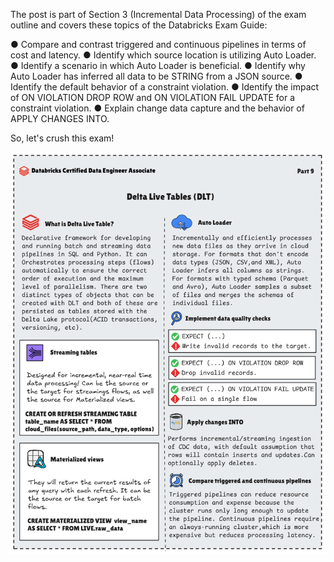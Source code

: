 The post is part of Section 3 (Incremental Data Processing) of the exam outline and covers these topics of the Databricks Exam Guide:

● Compare and contrast triggered and continuous pipelines in terms of cost and latency. 
● Identify which source location is utilizing Auto Loader. 
● Identify a scenario in which Auto Loader is beneficial. 
● Identify why Auto Loader has inferred all data to be STRING from a JSON source.
● Identify the default behavior of a constraint violation. 
● Identify the impact of ON VIOLATION DROP ROW and ON VIOLATION FAIL UPDATE for a constraint violation. 
● Explain change data capture and the behavior of APPLY CHANGES INTO.


So, let's crush this exam! 

![](https://github.com/STEFANOVIVAS/databricks-data-engineer-exam-prep/blob/main/databricks-certification-9.png)
